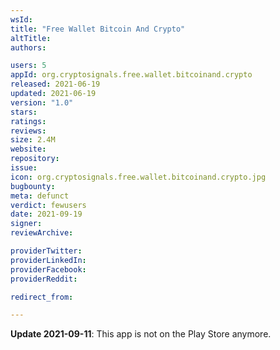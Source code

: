 ```yaml
---
wsId: 
title: "Free Wallet Bitcoin And Crypto"
altTitle: 
authors:

users: 5
appId: org.cryptosignals.free.wallet.bitcoinand.crypto
released: 2021-06-19
updated: 2021-06-19
version: "1.0"
stars: 
ratings: 
reviews: 
size: 2.4M
website: 
repository: 
issue: 
icon: org.cryptosignals.free.wallet.bitcoinand.crypto.jpg
bugbounty: 
meta: defunct
verdict: fewusers
date: 2021-09-19
signer: 
reviewArchive:

providerTwitter: 
providerLinkedIn: 
providerFacebook: 
providerReddit: 

redirect_from:

---
```


**Update 2021-09-11**: This app is not on the Play Store anymore.
